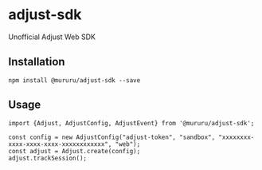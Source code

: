 # adjust-sdk

Unofficial Adjust Web SDK

## Installation

```
npm install @mururu/adjust-sdk --save
```

## Usage

```
import {Adjust, AdjustConfig, AdjustEvent} from '@mururu/adjust-sdk';

const config = new AdjustConfig("adjust-token", "sandbox", "xxxxxxxx-xxxx-xxxx-xxxx-xxxxxxxxxxxx", "web");
const adjust = Adjust.create(config);
adjust.trackSession();
```
